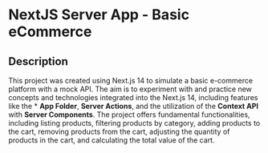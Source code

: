 # NextJS Server App - Basic eCommerce

## Description

This project was created using Next.js 14 to simulate a basic e-commerce platform with a mock API. The aim is to
experiment with and practice new concepts and technologies integrated into the Next.js 14, including features like the *
**App Folder**, **Server Actions**, and the utilization of the **Context API** with **Server Components**. The project
offers fundamental functionalities, including listing products, filtering products by category, adding products to the
cart, removing products from the cart, adjusting the quantity of products in the cart, and calculating the total value
of the cart.
